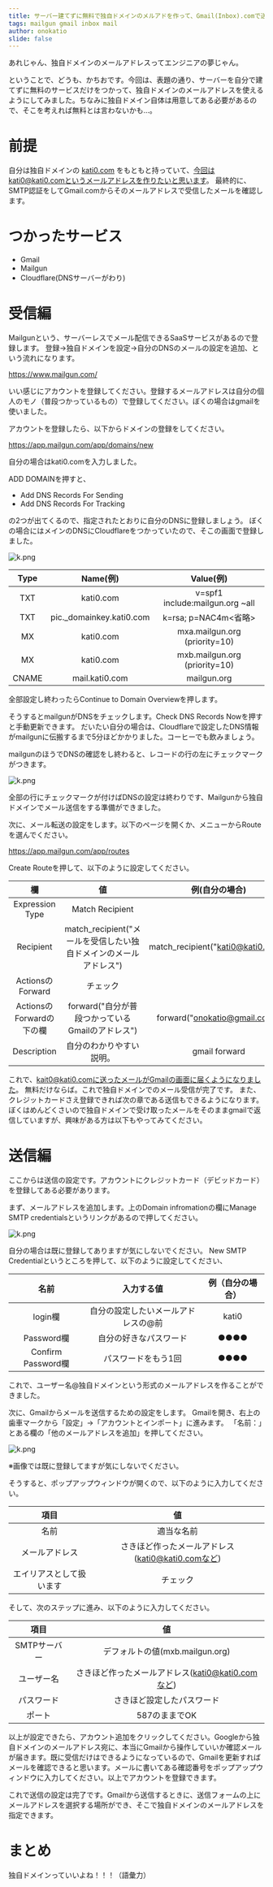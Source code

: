 ```yaml
---
title: サーバー建てずに無料で独自ドメインのメルアドを作って、Gmail(Inbox).comで送受信できるようにしてみた
tags: mailgun gmail inbox mail
author: onokatio
slide: false
---
```

あれじゃん、独自ドメインのメールアドレスってエンジニアの夢じゃん。

ということで、どうも、かちおです。今回は、表題の通り、サーバーを自分で建てずに無料のサービスだけをつかって、独自ドメインのメールアドレスを使えるようにしてみました。ちなみに独自ドメイン自体は用意してある必要があるので、そこを考えれば無料とは言わないかも…。

# 前提

自分は独自ドメインの [kati0.com](http://kati0.com) をもともと持っていて、今回はkati0@kati0.comというメールアドレスを作りたいと思います。
最終的に、SMTP認証をしてGmail.comからそのメールアドレスで受信したメールを確認します。

# つかったサービス

- Gmail
- Mailgun
- Cloudflare(DNSサーバーがわり)

# 受信編

Mailgunという、サーバーレスでメール配信できるSaaSサービスがあるので登録します。
登録→独自ドメインを設定→自分のDNSのメールの設定を追加、という流れになります。

https://www.mailgun.com/

いい感じにアカウントを登録してください。登録するメールアドレスは自分の個人のモノ（普段つかっているもの）で登録してください。ぼくの場合はgmailを使いました。

アカウントを登録したら、以下からドメインの登録をしてください。

https://app.mailgun.com/app/domains/new

自分の場合はkati0.comを入力しました。


ADD DOMAINを押すと、

- Add DNS Records For Sending
- Add DNS Records For Tracking

の2つが出てくるので、指定されたとおりに自分のDNSに登録しましょう。
ぼくの場合にはメインのDNSにCloudflareをつかっていたので、そこの画面で登録しました。

![k.png](https://qiita-image-store.s3.amazonaws.com/0/154157/f5ce9bf5-4798-881b-8c3b-72091ada1001.png)

|Type|Name(例)|Value(例)|
|:-:|:-:|:-:|
|TXT|kati0.com|v=spf1 include:mailgun.org ~all|
|TXT|pic._domainkey.kati0.com|k=rsa; p=NAC4m<省略>|
|MX|kati0.com|mxa.mailgun.org (priority=10)|
|MX|kati0.com|mxb.mailgun.org (priority=10)|
|CNAME|mail.kati0.com|mailgun.org|

全部設定し終わったらContinue to Domain Overviewを押します。

そうするとmailgunがDNSをチェックします。Check DNS Records Nowを押すと手動更新できます。
だいたい自分の場合は、Cloudflareで設定したDNS情報がmailgunに伝搬するまで5分ほどかかりました。コーヒーでも飲みましょう。

mailgunのほうでDNSの確認をし終わると、レコードの行の左にチェックマークがつきます。

![k.png](https://qiita-image-store.s3.amazonaws.com/0/154157/43467bb1-6b1b-f7e4-d669-da9f9816ae00.png)

全部の行にチェックマークが付けばDNSの設定は終わりです、Mailgunから独自ドメインでメール送信をする準備ができました。

次に、メール転送の設定をします。以下のページを開くか、メニューからRouteを選んでください。

https://app.mailgun.com/app/routes

Create Routeを押して、以下のように設定してください。

|欄|値|例(自分の場合)|
|:-:|:-:|:-:|
|Expression Type|Match Recipient|
|Recipient|match_recipient("メールを受信したい独自ドメインのメールアドレス")|match_recipient("kati0@kati0.com")	
|ActionsのForward|チェック|
|ActionsのForwardの下の欄|forward("自分が普段つかっているGmailのアドレス")|forward("onokatio@gmail.com")|
|Description|自分のわかりやすい説明。|gmail forward|

これで、kait0@kati0.comに送ったメールがGmailの画面に届くようになりました。
無料だけならば。これで独自ドメインでのメール受信が完了です。
また、クレジットカードさえ登録できれば次の章である送信もできるようになります。
ぼくはめんどくさいので独自ドメインで受け取ったメールをそのままgmailで返信していますが、興味がある方は以下もやってみてください。

# 送信編

ここからは送信の設定です。アカウントにクレジットカード（デビッドカード）を登録してある必要があります。

まず、メールアドレスを追加します。上のDomain infromationの欄にManage SMTP credentialsというリンクがあるので押してください。

![k.png](https://qiita-image-store.s3.amazonaws.com/0/154157/103c73bc-e4bb-383c-0619-80e437962859.png)

自分の場合は既に登録してありますが気にしないでください。
New SMTP Credentialというところを押して、以下のように設定してください、

|名前|入力する値|例（自分の場合）|
|:-:|:-:|:-:|
|login欄|自分の設定したいメールアドレスの@前|kati0|
|Password欄|自分の好きなパスワード|●●●●|
|Confirm Password欄|パスワードをもう1回|●●●●|

これで、ユーザー名@独自ドメインという形式のメールアドレスを作ることができました。

次に、Gmailからメールを送信するための設定をします。
Gmailを開き、右上の歯車マークから「設定」→「アカウントとインポート」に進みます。
「名前：」とある欄の「他のメールアドレスを追加」を押してください。

![k.png](https://qiita-image-store.s3.amazonaws.com/0/154157/3dfd2a86-ff4d-f0f8-f945-47928927797f.png)

※画像では既に登録してますが気にしないでください。

そうすると、ポップアップウィンドウが開くので、以下のように入力してください。

| 項目 | 値 |
|:-:|:-:|
| 名前 | 適当な名前 |
| メールアドレス | さきほど作ったメールアドレス(kati0@kati0.comなど) |
| エイリアスとして扱います | チェック |

そして、次のステップに進み、以下のように入力してください。

| 項目 | 値 |
|:-:|:-:|
| SMTPサーバー | デフォルトの値(mxb.mailgun.org) |
| ユーザー名 | さきほど作ったメールアドレス(kati0@kati0.comなど) |
| パスワード | さきほど設定したパスワード |
| ポート | 587のままでOK |

以上が設定できたら、アカウント追加をクリックしてください。Googleから独自ドメインのメールアドレス宛に、本当にGmailから操作していいか確認メールが届きます。既に受信だけはできるようになっているので、Gmailを更新すればメールを確認できると思います。メールに書いてある確認番号をポップアップウィンドウに入力してください。以上でアカウントを登録できます。

これで送信の設定は完了です。Gmailから送信するときに、送信フォームの上にメールアドレスを選択する場所ができ、そこで独自ドメインのメールアドレスを指定できます。

# まとめ

独自ドメインっていいよね！！！（語彙力）

